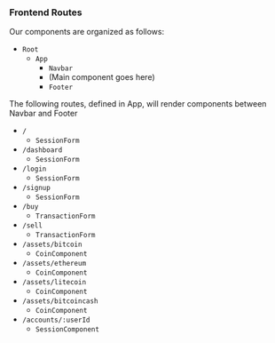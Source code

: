 ### Frontend Routes ###

Our components are organized as follows:

* `Root`
  * `App`
    * `Navbar`
    * (Main component goes here)
    * `Footer`

The following routes, defined in App, will render components between Navbar and Footer

* `/`
  * `SessionForm`
* `/dashboard`
  * `SessionForm`
* `/login`
  * `SessionForm`
* `/signup`
  * `SessionForm`
* `/buy`
  * `TransactionForm`
* `/sell`
  * `TransactionForm`
* `/assets/bitcoin`
  * `CoinComponent`
* `/assets/ethereum`
  * `CoinComponent`
* `/assets/litecoin`
  * `CoinComponent`
* `/assets/bitcoincash`
  * `CoinComponent`
* `/accounts/:userId`
  * `SessionComponent`
